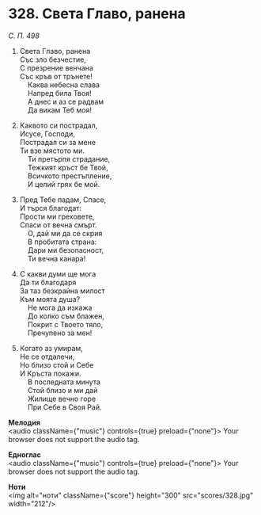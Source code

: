 # 328. Света Главо, ранена  

*С. П. 498*  

1. Света Главо, ранена  
Със зло безчестие,  
С презрение венчана  
Със кръв от трънете!  
    Каква небесна слава  
    Напред била Твоя!  
    А днес и аз се радвам  
    Да викам Теб моя!  

2. Каквото си пострадал,  
Исусе, Господи,  
Пострадал си за мене  
Ти взе мястото ми.  
    Ти претърпя страдание,  
    Тежкият кръст бе Твой,  
    Всичкото престъпление,  
    И целий грях бе мой.  

3. Пред Тебе падам, Спасе,  
И търся благодат:  
Прости ми греховете,  
Спаси от вечна смърт.  
    О, дай ми да се скрия  
    В пробитата страна:  
    Дари ми безопасност,  
    Ти вечна канара!  

4. С какви думи ще мога  
Да ти благодаря  
За таз безкрайна милост  
Към моята душа?  
    Не мога да изкажа  
    До колко съм блажен,  
    Покрит с Твоето тяло,  
    Пречупено за мен!  

5. Когато аз умирам,  
Не се отдалечи,  
Но близо стой и Себе  
И Кръста покажи.  
    В последната минута  
    Стой близо и ми дай  
    Жилище вечно горе  
    При Себе в Своя Рай.  

__Мелодия__  
<audio className={"music"} controls={true} preload={"none"}><source src="mp3/328.mp3" type="audio/mpeg"/>
Your browser does not support the audio tag.
</audio>  

__Едноглас__  
<audio className={"music"} controls={true} preload={"none"}><source src="transp/328.mp3" type="audio/mpeg"/>
Your browser does not support the audio tag.
</audio>  

__Ноти__  
<img alt="ноти" className={"score"} height="300" src="scores/328.jpg" width="212"/>
